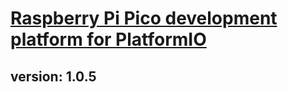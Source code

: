 # [Raspberry Pi Pico development platform for PlatformIO](https://github.com/Wiz-IO/wizio-pico)

## version: 1.0.5
